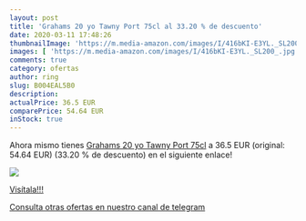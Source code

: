 ```yaml
---
layout: post
title: 'Grahams 20 yo Tawny Port 75cl al 33.20 % de descuento'
date: 2020-03-11 17:48:26
thumbnailImage: 'https://m.media-amazon.com/images/I/416bKI-E3YL._SL200_.jpg'
images: [ 'https://m.media-amazon.com/images/I/416bKI-E3YL._SL200_.jpg' ]
comments: true
category: ofertas
author: ring
slug: B004EAL5B0
description:
actualPrice: 36.5 EUR
comparePrice: 54.64 EUR
inStock: true
---
```


Ahora mismo tienes [Grahams 20 yo Tawny Port 75cl](https://www.amazon.com/dp/B004EAL5B0/?tag=redken08-20) a 36.5 EUR (original: 54.64 EUR) (33.20 %  de descuento) en el siguiente enlace!

[![](https://m.media-amazon.com/images/I/416bKI-E3YL._SL200_.jpg)](https://www.amazon.com/dp/B004EAL5B0/?tag=redken08-20)

[Visítala!!!](https://www.amazon.com/dp/B004EAL5B0/?tag=redken08-20)

[Consulta otras ofertas en nuestro canal de telegram](https://t.me/s/ofertas25)
